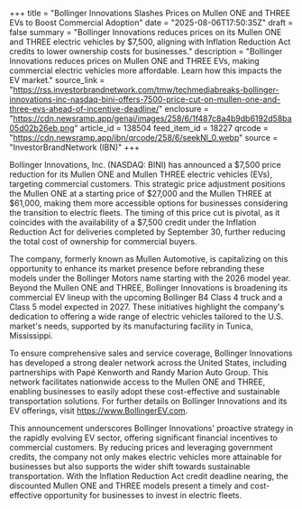 +++
title = "Bollinger Innovations Slashes Prices on Mullen ONE and THREE EVs to Boost Commercial Adoption"
date = "2025-08-06T17:50:35Z"
draft = false
summary = "Bollinger Innovations reduces prices on its Mullen ONE and THREE electric vehicles by $7,500, aligning with Inflation Reduction Act credits to lower ownership costs for businesses."
description = "Bollinger Innovations reduces prices on Mullen ONE and THREE EVs, making commercial electric vehicles more affordable. Learn how this impacts the EV market."
source_link = "https://rss.investorbrandnetwork.com/tmw/techmediabreaks-bollinger-innovations-inc-nasdaq-bini-offers-7500-price-cut-on-mullen-one-and-three-evs-ahead-of-incentive-deadline/"
enclosure = "https://cdn.newsramp.app/genai/images/258/6/1f487c8a4b9db6192d58ba05d02b26eb.png"
article_id = 138504
feed_item_id = 18227
qrcode = "https://cdn.newsramp.app/ibn/qrcode/258/6/seekNl_0.webp"
source = "InvestorBrandNetwork (IBN)"
+++

<p>Bollinger Innovations, Inc. (NASDAQ: BINI) has announced a $7,500 price reduction for its Mullen ONE and Mullen THREE electric vehicles (EVs), targeting commercial customers. This strategic price adjustment positions the Mullen ONE at a starting price of $27,000 and the Mullen THREE at $61,000, making them more accessible options for businesses considering the transition to electric fleets. The timing of this price cut is pivotal, as it coincides with the availability of a $7,500 credit under the Inflation Reduction Act for deliveries completed by September 30, further reducing the total cost of ownership for commercial buyers.</p><p>The company, formerly known as Mullen Automotive, is capitalizing on this opportunity to enhance its market presence before rebranding these models under the Bollinger Motors name starting with the 2026 model year. Beyond the Mullen ONE and THREE, Bollinger Innovations is broadening its commercial EV lineup with the upcoming Bollinger B4 Class 4 truck and a Class 5 model expected in 2027. These initiatives highlight the company's dedication to offering a wide range of electric vehicles tailored to the U.S. market's needs, supported by its manufacturing facility in Tunica, Mississippi.</p><p>To ensure comprehensive sales and service coverage, Bollinger Innovations has developed a strong dealer network across the United States, including partnerships with Papé Kenworth and Randy Marion Auto Group. This network facilitates nationwide access to the Mullen ONE and THREE, enabling businesses to easily adopt these cost-effective and sustainable transportation solutions. For further details on Bollinger Innovations and its EV offerings, visit <a href='https://www.BollingerEV.com' rel='nofollow' target='_blank'>https://www.BollingerEV.com</a>.</p><p>This announcement underscores Bollinger Innovations' proactive strategy in the rapidly evolving EV sector, offering significant financial incentives to commercial customers. By reducing prices and leveraging government credits, the company not only makes electric vehicles more attainable for businesses but also supports the wider shift towards sustainable transportation. With the Inflation Reduction Act credit deadline nearing, the discounted Mullen ONE and THREE models present a timely and cost-effective opportunity for businesses to invest in electric fleets.</p>